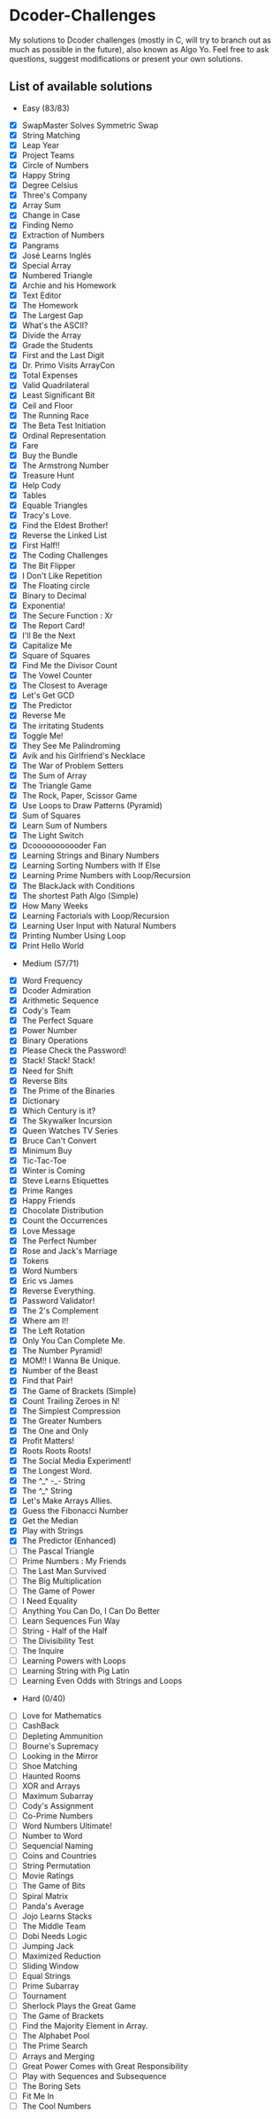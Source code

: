 # Dcoder-Challenges
My solutions to Dcoder challenges (mostly in C, will try to branch out as much as possible in the future), also known as Algo Yo. Feel free to ask questions, suggest modifications or present your own solutions.

## List of available solutions
- Easy (83/83)
- [x] SwapMaster Solves Symmetric Swap
- [x] String Matching
- [x] Leap Year
- [x] Project Teams
- [x] Circle of Numbers
- [x] Happy String
- [x] Degree Celsius
- [x] Three's Company
- [x] Array Sum
- [x] Change in Case
- [x] Finding Nemo
- [x] Extraction of Numbers
- [x] Pangrams
- [x] José Learns Inglés
- [x] Special Array
- [x] Numbered Triangle
- [x] Archie and his Homework
- [x] Text Editor
- [x] The Homework
- [x] The Largest Gap
- [x] What's the ASCII?
- [x] Divide the Array
- [x] Grade the Students
- [x] First and the Last Digit
- [x] Dr. Primo Visits ArrayCon
- [x] Total Expenses
- [x] Valid Quadrilateral
- [x] Least Significant Bit
- [x] Ceil and Floor
- [x] The Running Race
- [x] The Beta Test Initiation
- [x] Ordinal Representation
- [x] Fare
- [x] Buy the Bundle
- [x] The Armstrong Number
- [x] Treasure Hunt
- [x] Help Cody
- [x] Tables
- [x] Equable Triangles
- [x] Tracy's Love.
- [x] Find the Eldest Brother!
- [x] Reverse the Linked List
- [x] First Half!!
- [x] The Coding Challenges
- [x] The Bit Flipper
- [x] I Don't Like Repetition
- [x] The Floating circle
- [x] Binary to Decimal
- [x] Exponentia!
- [x] The Secure Function : Xr
- [x] The Report Card!
- [x] I'll Be the Next
- [x] Capitalize Me
- [x] Square of Squares
- [x] Find Me the Divisor Count
- [x] The Vowel Counter
- [x] The Closest to Average
- [x] Let's Get GCD
- [x] The Predictor
- [x] Reverse Me
- [x] The irritating Students
- [x] Toggle Me!
- [x] They See Me Palindroming
- [x] Avik and his Girlfriend's Necklace
- [x] The War of Problem Setters
- [x] The Sum of Array
- [x] The Triangle Game
- [x] The Rock, Paper, Scissor Game
- [x] Use Loops to Draw Patterns (Pyramid)
- [x] Sum of Squares
- [x] Learn Sum of Numbers
- [x] The Light Switch
- [x] Dcooooooooooder Fan
- [x] Learning Strings and Binary Numbers
- [x] Learning Sorting Numbers with If Else
- [x] Learning Prime Numbers with Loop/Recursion
- [x] The BlackJack with Conditions
- [x] The shortest Path Algo (Simple)
- [x] How Many Weeks
- [x] Learning Factorials with Loop/Recursion
- [x] Learning User Input with Natural Numbers
- [x] Printing Number Using Loop
- [x] Print Hello World

- Medium (57/71)
- [x] Word Frequency
- [x] Dcoder Admiration
- [x] Arithmetic Sequence
- [x] Cody's Team
- [x] The Perfect Square
- [x] Power Number
- [x] Binary Operations
- [x] Please Check the Password!
- [x] Stack! Stack! Stack!
- [x] Need for Shift
- [x] Reverse Bits
- [x] The Prime of the Binaries
- [x] Dictionary
- [x] Which Century is it?
- [x] The Skywalker Incursion
- [x] Queen Watches TV Series
- [x] Bruce Can't Convert
- [x] Minimum Buy
- [x] Tic-Tac-Toe
- [x] Winter is Coming
- [x] Steve Learns Etiquettes
- [x] Prime Ranges
- [x] Happy Friends
- [x] Chocolate Distribution
- [x] Count the Occurrences
- [x] Love Message
- [x] The Perfect Number
- [x] Rose and Jack's Marriage
- [x] Tokens
- [x] Word Numbers
- [x] Eric vs James
- [x] Reverse Everything.
- [x] Password Validator!
- [x] The 2's Complement
- [x] Where am I!!
- [x] The Left Rotation
- [x] Only You Can Complete Me.
- [x] The Number Pyramid!
- [x] MOM!! I Wanna Be Unique.
- [x] Number of the Beast
- [x] Find that Pair!
- [x] The Game of Brackets (Simple)
- [x] Count Trailing Zeroes in N!
- [x] The Simplest Compression
- [x] The Greater Numbers
- [x] The One and Only
- [x] Profit Matters!
- [x] Roots Roots Roots!
- [x] The Social Media Experiment!
- [x] The Longest Word.
- [x] The \^\_\^ -\_- String
- [x] The \^\_\^ String
- [x] Let's Make Arrays Allies.
- [x] Guess the Fibonacci Number
- [x] Get the Median
- [x] Play with Strings
- [x] The Predictor (Enhanced)
- [ ] The Pascal Triangle
- [ ] Prime Numbers : My Friends
- [ ] The Last Man Survived
- [ ] The Big Multiplication
- [ ] The Game of Power
- [ ] I Need Equality
- [ ] Anything You Can Do, I Can Do Better
- [ ] Learn Sequences Fun Way
- [ ] String - Half of the Half
- [ ] The Divisibility Test
- [ ] The Inquire
- [ ] Learning Powers with Loops
- [ ] Learning String with Pig Latin
- [ ] Learning Even Odds with Strings and Loops

- Hard (0/40)
- [ ] Love for Mathematics
- [ ] CashBack
- [ ] Depleting Ammunition
- [ ] Bourne's Supremacy
- [ ] Looking in the Mirror
- [ ] Shoe Matching
- [ ] Haunted Rooms
- [ ] XOR and Arrays
- [ ] Maximum Subarray
- [ ] Cody's Assignment
- [ ] Co-Prime Numbers
- [ ] Word Numbers Ultimate!
- [ ] Number to Word
- [ ] Sequencial Naming
- [ ] Coins and Countries
- [ ] String Permutation
- [ ] Movie Ratings
- [ ] The Game of Bits
- [ ] Spiral Matrix
- [ ] Panda's Average
- [ ] Jojo Learns Stacks
- [ ] The Middle Team
- [ ] Dobi Needs Logic
- [ ] Jumping Jack
- [ ] Maximized Reduction
- [ ] Sliding Window
- [ ] Equal Strings
- [ ] Prime Subarray
- [ ] Tournament
- [ ] Sherlock Plays the Great Game
- [ ] The Game of Brackets
- [ ] Find the Majority Element in Array.
- [ ] The Alphabet Pool
- [ ] The Prime Search
- [ ] Arrays and Merging
- [ ] Great Power Comes with Great Responsibility
- [ ] Play with Sequences and Subsequence
- [ ] The Boring Sets
- [ ] Fit Me In
- [ ] The Cool Numbers
